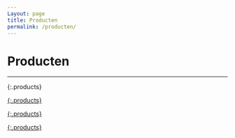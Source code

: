 ```yaml
---
Layout: page
title: Producten
permalink: /producten/
---
```


# Producten

***

{:.products}
<a class="col" href="https://www.baier-tools.com/de/produkte/elektrowerkzeuge.html" target="_blank" style="background-image: url('{{ site.baseurl }}/assets/images/products/baier.png')">
<a class="col" href="#" target="_blank" style="background-image: url('{{ site.baseurl }}/assets/images/products/BROWN_logo-1.png')">
<a class="col" href="https://www.carat-tools.nl/producten" target="_blank" style="background-image: url('{{  site.baseurl }}/assets/images/products/Carat Nederland.png')">

{:.products}
<a class="col" href="http://www.contimac.be/nl/producten" target="_blank" style="background-image: url('{{ site.baseurl }}/assets/images/products/Contimac-CMYK.jpg')">
<a class="col" href="#" target="_blank" style="background-image: url('{{ site.baseurl }}/assets/images/products/FEMI-logo-transp.png')">
<a class="col" href="#" target="_blank" style="background-image: url('{{ site.baseurl }}/assets/images/products/Ghibli-RGB.jpg')">

{:.products}
<a class="col" href="https://www.hekatech.nl/producten/" target="_blank" style="background-image: url('{{ site.baseurl }}/assets/images/products/hekatech4.bmp')">   
<a class="col" href="https://www.kem-europe.eu/producten/" target="_blank" style="background-image: url('{{ site.baseurl }}/assets/images/products/KEM logo.png')">
<a class="col" href="https://www.keyangpowertools.nl/" target="_blank" style="background-image: url('{{ site.baseurl }}/assets/images/products/Keyang Logo.jpg')">

{:.products}
 <a class="col" href="#" target="_blank" style="background-image: url('{{ site.baseurl }}/assets/images/products/Logo Perfectpro.png')">
 <a class="col" href="http://equibv.nl/merk/starmix/" target="_blank" style="background-image: url('{{ site.baseurl }}/assets/images/products/Starmix_Logo.jpg')">